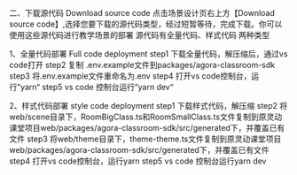 二、下载源代码 Download source code
点击场景设计页右上方【Download source code】,选择您要下载的源代码类型，经过短暂等待，完成下载。你可以使用这些源代码进行教学场景的部署
源代码有全量代码、样式代码 两种类型


1、全量代码部署 Full code deployment
step1 下载全量代码，解压缩后，通过vs code打开
step2 复制 .env.example文件到packages/agora-classroom-sdk
step3 将.env.example文件重命名为.env
step4 打开vs code控制台，运行”yarn“
step5 vs code 控制台运行”yarn dev“



2、样式代码部署  style code deployment
step1 下载样式代码，解压缩
step2 将web/scene目录下，RoomBigClass.ts和RoomSmallClass.ts文件复制到原灵动课堂项目web/packages/agora-classroom-sdk/src/generated下，并覆盖已有文件
step3 将web/theme目录下，theme-theme.ts文件复制到原灵动课堂项目web/packages/agora-classroom-sdk/src/generated下，并覆盖已有文件
step4 打开vs code控制台，运行yarn
step5 vs code 控制台运行yarn dev
